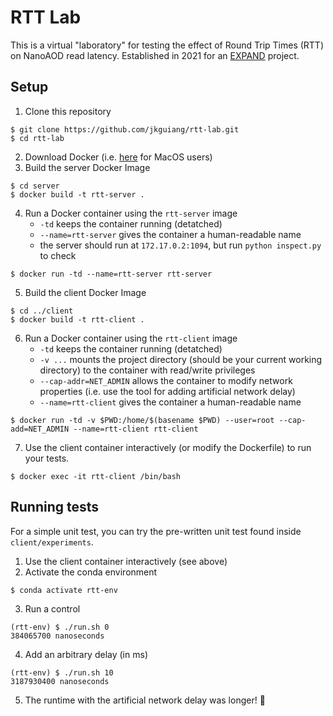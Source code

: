 # RTT Lab
This is a virtual "laboratory" for testing the effect of Round Trip Times (RTT) on NanoAOD read latency. Established in 2021 for an [EXPAND](https://center.ucsd.edu/programs/EXPAND.html) project.

## Setup
1. Clone this repository
```
$ git clone https://github.com/jkguiang/rtt-lab.git
$ cd rtt-lab
```
2. Download Docker (i.e. [here](https://docs.docker.com/docker-for-mac/install/) for MacOS users)
3. Build the server Docker Image
```
$ cd server
$ docker build -t rtt-server .
```
4. Run a Docker container using the `rtt-server` image
      - `-td` keeps the container running (detatched)
      - `--name=rtt-server` gives the container a human-readable name
      - the server should run at `172.17.0.2:1094`, but run `python inspect.py` to check
```
$ docker run -td --name=rtt-server rtt-server
```
5. Build the client Docker Image
```
$ cd ../client
$ docker build -t rtt-client .
```
6. Run a Docker container using the `rtt-client` image
      - `-td` keeps the container running (detatched)
      - `-v ...` mounts the project directory (should be your current working directory) to the container with read/write privileges
      - `--cap-addr=NET_ADMIN` allows the container to modify network properties (i.e. use the tool for adding artificial network delay)
      - `--name=rtt-client` gives the container a human-readable name
```
$ docker run -td -v $PWD:/home/$(basename $PWD) --user=root --cap-add=NET_ADMIN --name=rtt-client rtt-client
```
7. Use the client container interactively (or modify the Dockerfile) to run your tests.
```
$ docker exec -it rtt-client /bin/bash
```

## Running tests
For a simple unit test, you can try the pre-written unit test found inside `client/experiments`.
1. Use the client container interactively (see above)
2. Activate the conda environment
```
$ conda activate rtt-env
```
3. Run a control
```
(rtt-env) $ ./run.sh 0
384065700 nanoseconds
```
4. Add an arbitrary delay (in ms)
```
(rtt-env) $ ./run.sh 10
3187930400 nanoseconds
```
5. The runtime with the artificial network delay was longer! :tada:
